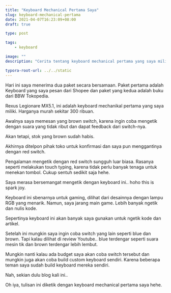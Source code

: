 ```yaml
---
title: "Keyboard Mechanical Pertama Saya"
slug: keyboard-mechanical-pertama
date: 2021-04-07T16:23:09+08:00
draft: true

type: post

tags:
    - keyboard

image: ""
description: "Cerita tentang keyboard mechanical pertama yang saya miliki"

typora-root-url: ../../static
---
```


Hari ini saya menerima dua paket secara bersamaan. Paket pertama adalah Keyboard 
yang saya pesan dari Shopee dan paket yang kedua adalah buku dari BBW Tokopedia.

Rexus Legionare MX5.1, ini adalah keyboard mechanikal pertama yang saya miliki. 
Harganya murah sekitar 300 ribuan.

Awalnya saya memesan yang brown switch, karena ingin coba mengetik dengan suara 
yang tidak ribut dan dapat feedback dari switch-nya.

Akan tetapi, stok yang brown sudah habis. 

Akhirnya ditelpon pihak toko untuk konfirmasi dan saya pun menggantinya dengan 
red switch.

Pengalaman mengetik dengan red switch sungguh luar biasa. 
Rasanya seperti melakukan touch typing, karena tidak perlu banyak tenaga untuk 
menekan tombol. Cukup sentuh sedikit saja hehe.

Saya merasa bersemangat mengetik dengan keyboard ini.. hoho this is spark joy.

Keyboard ini sbenarnya untuk gaming, dilihat dari desainnya dengan lampu RGB 
yang menarik. Namun, saya jarang main game. Lebih banyak ngetik dan nulis kode.

Sepertinya keyboard ini akan banyak saya gunakan untuk ngetik kode dan artikel.

Setelah ini mungkin saya ingin coba switch yang lain seperti blue dan brown. 
Tapi kalau dilihat di review Youtube.. blue terdengar seperti suara mesin tik 
dan brown terdengar lebih lembut.

Mungkin nanti kalau ada budget saya akan coba switch tersebut dan mungkin juga 
akan coba build custom keyboard sendiri. Karena beberapa teman saya sudah build 
keyboard mereka sendiri.

Nah, sekian dulu blog kali ini..

Oh iya, tulisan ini diketik dengan keyboard mechanical pertama saya hehe.